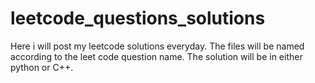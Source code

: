 # leetcode_questions_solutions

Here i will post my leetcode solutions everyday. 
The files will be named according to the leet code question name. 
The solution will be in either python or C++.
